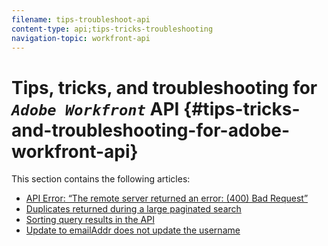 ```yaml
---
filename: tips-troubleshoot-api
content-type: api;tips-tricks-troubleshooting
navigation-topic: workfront-api
---
```




# Tips, tricks, and troubleshooting for *`Adobe Workfront`* API {#tips-tricks-and-troubleshooting-for-adobe-workfront-api}

This section contains the following articles:



* [API Error: “The remote server returned an error: (400) Bad Request”](api-error-remote-server.md) 
* [Duplicates returned during a large paginated search](duplicates-paginated-search.md) 
* [Sorting query results in the API](query-sort-api.md) 
*  [Update to emailAddr does not update the username](update-email-addr-and-username.md) 


